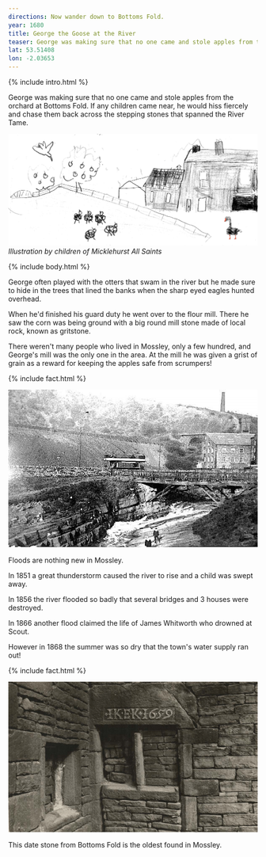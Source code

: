 ```yaml
---
directions: Now wander down to Bottoms Fold.
year: 1680
title: George the Goose at the River
teaser: George was making sure that no one came and stole apples from the orchard at Bottoms Fold. If any children came near, he would hiss fiercely and chase them back across the stepping stones that spanned the River Tame.
lat: 53.51408
lon: -2.03653 
---
```


{% include intro.html %}

George was making sure that no one came and stole apples from the orchard at Bottoms Fold. If any children came near, he would hiss fiercely and chase them back across the stepping stones that spanned the River Tame.

![Illustration by children of Micklehurst All Saints](/images/stops/goose/Trail_Goose_6.png)
_Illustration by children of Micklehurst All Saints_

{% include body.html %}

George often played with the otters that swam in the river but he made sure to hide in the trees that lined the banks when the sharp eyed eagles hunted overhead.

When he'd finished his guard duty he went over to the flour mill. There he saw the corn was being ground with a big round mill stone made of local rock, known as gritstone.

There weren't many people who lived in Mossley, only a few hundred, and George's mill was the only one in the area. At the mill he was given a grist of grain as a reward for keeping the apples safe from scrumpers!

{% include fact.html %}

![Photo of flood in Mossley](/images/stops/goose/Trail_Goose_6c.png)

Floods are nothing new in Mossley.

In 1851 a great thunderstorm caused the river to rise and a child was swept away.

In 1856 the river flooded so badly that several bridges and 3 houses were destroyed.

In 1866 another flood claimed the life of James Whitworth who drowned at Scout.

However in 1868 the summer was so dry that the town's water supply ran out!

{% include fact.html %}

![Photo of date stone from Bottoms Fold in Mossley](/images/stops/goose/Trail_Goose_6b.png)

This date stone from Bottoms Fold is the oldest found in Mossley.
